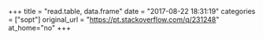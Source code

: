 +++
title = "read.table, data.frame"
date = "2017-08-22 18:31:19"
categories = ["sopt"]
original_url = "https://pt.stackoverflow.com/q/231248"
at_home="no"
+++

